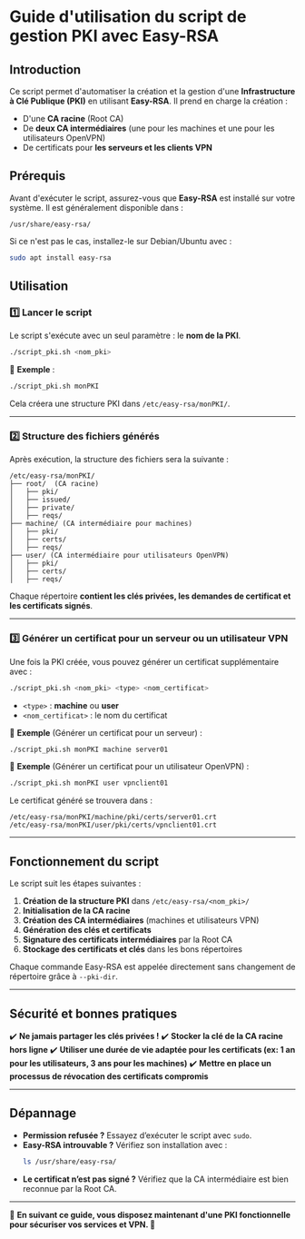 # Guide d'utilisation du script de gestion PKI avec Easy-RSA

## Introduction
Ce script permet d'automatiser la création et la gestion d'une **Infrastructure à Clé Publique (PKI)** en utilisant **Easy-RSA**. Il prend en charge la création :

- D'une **CA racine** (Root CA)
- De **deux CA intermédiaires** (une pour les machines et une pour les utilisateurs OpenVPN)
- De certificats pour **les serveurs et les clients VPN**

## Prérequis
Avant d'exécuter le script, assurez-vous que **Easy-RSA** est installé sur votre système. Il est généralement disponible dans :

```
/usr/share/easy-rsa/
```

Si ce n'est pas le cas, installez-le sur Debian/Ubuntu avec :
```bash
sudo apt install easy-rsa
```

## Utilisation
### 1️⃣ Lancer le script
Le script s'exécute avec un seul paramètre : le **nom de la PKI**.

```bash
./script_pki.sh <nom_pki>
```

🔹 **Exemple** :
```bash
./script_pki.sh monPKI
```
Cela créera une structure PKI dans `/etc/easy-rsa/monPKI/`.

---

### 2️⃣ Structure des fichiers générés
Après exécution, la structure des fichiers sera la suivante :
```
/etc/easy-rsa/monPKI/
├── root/  (CA racine)
│   ├── pki/
│   ├── issued/
│   ├── private/
│   ├── reqs/
├── machine/ (CA intermédiaire pour machines)
│   ├── pki/
│   ├── certs/
│   ├── reqs/
├── user/ (CA intermédiaire pour utilisateurs OpenVPN)
│   ├── pki/
│   ├── certs/
│   ├── reqs/
```

Chaque répertoire **contient les clés privées, les demandes de certificat et les certificats signés**.

---

### 3️⃣ Générer un certificat pour un serveur ou un utilisateur VPN
Une fois la PKI créée, vous pouvez générer un certificat supplémentaire avec :

```bash
./script_pki.sh <nom_pki> <type> <nom_certificat>
```

- `<type>` : **machine** ou **user**
- `<nom_certificat>` : le nom du certificat

🔹 **Exemple** (Générer un certificat pour un serveur) :
```bash
./script_pki.sh monPKI machine server01
```

🔹 **Exemple** (Générer un certificat pour un utilisateur OpenVPN) :
```bash
./script_pki.sh monPKI user vpnclient01
```

Le certificat généré se trouvera dans :
```
/etc/easy-rsa/monPKI/machine/pki/certs/server01.crt
/etc/easy-rsa/monPKI/user/pki/certs/vpnclient01.crt
```

---

## Fonctionnement du script
Le script suit les étapes suivantes :
1. **Création de la structure PKI** dans `/etc/easy-rsa/<nom_pki>/`
2. **Initialisation de la CA racine**
3. **Création des CA intermédiaires** (machines et utilisateurs VPN)
4. **Génération des clés et certificats**
5. **Signature des certificats intermédiaires** par la Root CA
6. **Stockage des certificats et clés** dans les bons répertoires

Chaque commande Easy-RSA est appelée directement sans changement de répertoire grâce à `--pki-dir`.

---

## Sécurité et bonnes pratiques
✔️ **Ne jamais partager les clés privées !**
✔️ **Stocker la clé de la CA racine hors ligne**
✔️ **Utiliser une durée de vie adaptée pour les certificats (ex: 1 an pour les utilisateurs, 3 ans pour les machines)**
✔️ **Mettre en place un processus de révocation des certificats compromis**

---

## Dépannage
- **Permission refusée ?** Essayez d’exécuter le script avec `sudo`.
- **Easy-RSA introuvable ?** Vérifiez son installation avec :
  ```bash
  ls /usr/share/easy-rsa/
  ```
- **Le certificat n’est pas signé ?** Vérifiez que la CA intermédiaire est bien reconnue par la Root CA.

---

📌 **En suivant ce guide, vous disposez maintenant d'une PKI fonctionnelle pour sécuriser vos services et VPN. 🚀**


